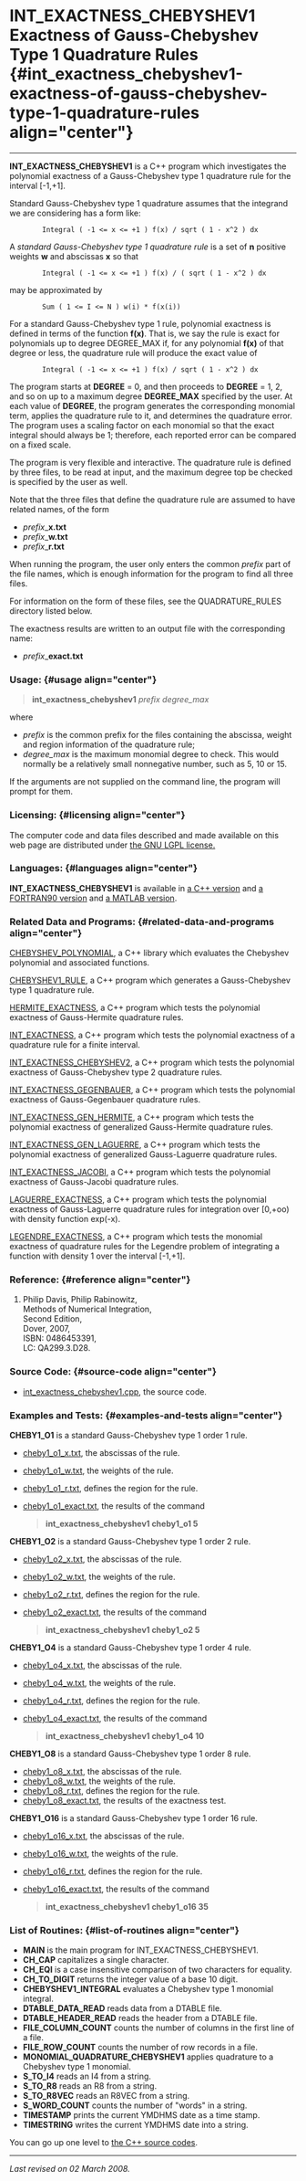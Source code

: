 INT\_EXACTNESS\_CHEBYSHEV1\
Exactness of Gauss-Chebyshev Type 1 Quadrature Rules {#int_exactness_chebyshev1-exactness-of-gauss-chebyshev-type-1-quadrature-rules align="center"}
====================================================

------------------------------------------------------------------------

**INT\_EXACTNESS\_CHEBYSHEV1** is a C++ program which investigates the
polynomial exactness of a Gauss-Chebyshev type 1 quadrature rule for the
interval \[-1,+1\].

Standard Gauss-Chebyshev type 1 quadrature assumes that the integrand we
are considering has a form like:

            Integral ( -1 <= x <= +1 ) f(x) / sqrt ( 1 - x^2 ) dx
          

A *standard Gauss-Chebyshev type 1 quadrature rule* is a set of **n**
positive weights **w** and abscissas **x** so that

            Integral ( -1 <= x <= +1 ) f(x) / ( sqrt ( 1 - x^2 ) dx
          

may be approximated by

            Sum ( 1 <= I <= N ) w(i) * f(x(i))
          

For a standard Gauss-Chebyshev type 1 rule, polynomial exactness is
defined in terms of the function **f(x)**. That is, we say the rule is
exact for polynomials up to degree DEGREE\_MAX if, for any polynomial
**f(x)** of that degree or less, the quadrature rule will produce the
exact value of

            Integral ( -1 <= x <= +1 ) f(x) / sqrt ( 1 - x^2 ) dx
          

The program starts at **DEGREE** = 0, and then proceeds to **DEGREE** =
1, 2, and so on up to a maximum degree **DEGREE\_MAX** specified by the
user. At each value of **DEGREE**, the program generates the
corresponding monomial term, applies the quadrature rule to it, and
determines the quadrature error. The program uses a scaling factor on
each monomial so that the exact integral should always be 1; therefore,
each reported error can be compared on a fixed scale.

The program is very flexible and interactive. The quadrature rule is
defined by three files, to be read at input, and the maximum degree top
be checked is specified by the user as well.

Note that the three files that define the quadrature rule are assumed to
have related names, of the form

-   *prefix*\_**x.txt**
-   *prefix*\_**w.txt**
-   *prefix*\_**r.txt**

When running the program, the user only enters the common *prefix* part
of the file names, which is enough information for the program to find
all three files.

For information on the form of these files, see the QUADRATURE\_RULES
directory listed below.

The exactness results are written to an output file with the
corresponding name:

-   *prefix*\_**exact.txt**

### Usage: {#usage align="center"}

> **int\_exactness\_chebyshev1** *prefix* *degree\_max*

where

-   *prefix* is the common prefix for the files containing the abscissa,
    weight and region information of the quadrature rule;
-   *degree\_max* is the maximum monomial degree to check. This would
    normally be a relatively small nonnegative number, such as 5, 10
    or 15.

If the arguments are not supplied on the command line, the program will
prompt for them.

### Licensing: {#licensing align="center"}

The computer code and data files described and made available on this
web page are distributed under [the GNU LGPL
license.](../../txt/gnu_lgpl.txt)

### Languages: {#languages align="center"}

**INT\_EXACTNESS\_CHEBYSHEV1** is available in [a C++
version](../../cpp_src/int_exactness_chebyshev1/int_exactness_chebyshev1.html)
and [a FORTRAN90
version](../../f_src/int_exactness_chebyshev1/int_exactness_chebyshev1.html)
and [a MATLAB
version](../../m_src/int_exactness_chebyshev1/int_exactness_chebyshev1.html).

### Related Data and Programs: {#related-data-and-programs align="center"}

[CHEBYSHEV\_POLYNOMIAL](../../cpp_src/chebyshev_polynomial/chebyshev_polynomial.html),
a C++ library which evaluates the Chebyshev polynomial and associated
functions.

[CHEBYSHEV1\_RULE](../../cpp_src/chebyshev1_rule/chebyshev1_rule.html),
a C++ program which generates a Gauss-Chebyshev type 1 quadrature rule.

[HERMITE\_EXACTNESS](../../cpp_src/hermite_exactness/hermite_exactness.html),
a C++ program which tests the polynomial exactness of Gauss-Hermite
quadrature rules.

[INT\_EXACTNESS](../../cpp_src/int_exactness/int_exactness.html), a C++
program which tests the polynomial exactness of a quadrature rule for a
finite interval.

[INT\_EXACTNESS\_CHEBYSHEV2](../../cpp_src/int_exactness_chebyshev2/int_exactness_chebyshev2.html),
a C++ program which tests the polynomial exactness of Gauss-Chebyshev
type 2 quadrature rules.

[INT\_EXACTNESS\_GEGENBAUER](../../cpp_src/int_exactness_gegenbauer/int_exactness_gegenbauer.html),
a C++ program which tests the polynomial exactness of Gauss-Gegenbauer
quadrature rules.

[INT\_EXACTNESS\_GEN\_HERMITE](../../cpp_src/int_exactness_gen_hermite/int_exactness_gen_hermite.html),
a C++ program which tests the polynomial exactness of generalized
Gauss-Hermite quadrature rules.

[INT\_EXACTNESS\_GEN\_LAGUERRE](../../cpp_src/int_exactness_gen_laguerre/int_exactness_gen_laguerre.html),
a C++ program which tests the polynomial exactness of generalized
Gauss-Laguerre quadrature rules.

[INT\_EXACTNESS\_JACOBI](../../cpp_src/int_exactness_jacobi/int_exactness_jacobi.html),
a C++ program which tests the polynomial exactness of Gauss-Jacobi
quadrature rules.

[LAGUERRE\_EXACTNESS](../../cpp_src/laguerre_exactness/laguerre_exactness.html),
a C++ program which tests the polynomial exactness of Gauss-Laguerre
quadrature rules for integration over \[0,+oo) with density function
exp(-x).

[LEGENDRE\_EXACTNESS](../../cpp_src/legendre_exactness/legendre_exactness.html),
a C++ program which tests the monomial exactness of quadrature rules for
the Legendre problem of integrating a function with density 1 over the
interval \[-1,+1\].

### Reference: {#reference align="center"}

1.  Philip Davis, Philip Rabinowitz,\
    Methods of Numerical Integration,\
    Second Edition,\
    Dover, 2007,\
    ISBN: 0486453391,\
    LC: QA299.3.D28.

### Source Code: {#source-code align="center"}

-   [int\_exactness\_chebyshev1.cpp](int_exactness_chebyshev1.cpp), the
    source code.

### Examples and Tests: {#examples-and-tests align="center"}

**CHEBY1\_O1** is a standard Gauss-Chebyshev type 1 order 1 rule.

-   [cheby1\_o1\_x.txt](../../datasets/quadrature_rules_chebyshev1/cheby1_o1_x.txt),
    the abscissas of the rule.
-   [cheby1\_o1\_w.txt](../../datasets/quadrature_rules_chebyshev1/cheby1_o1_w.txt),
    the weights of the rule.
-   [cheby1\_o1\_r.txt](../../datasets/quadrature_rules_chebyshev1/cheby1_o1_r.txt),
    defines the region for the rule.
-   [cheby1\_o1\_exact.txt](cheby1_o1_exact.txt), the results of the
    command

    > **int\_exactness\_chebyshev1 cheby1\_o1 5**

**CHEBY1\_O2** is a standard Gauss-Chebyshev type 1 order 2 rule.

-   [cheby1\_o2\_x.txt](../../datasets/quadrature_rules_chebyshev1/cheby1_o2_x.txt),
    the abscissas of the rule.
-   [cheby1\_o2\_w.txt](../../datasets/quadrature_rules_chebyshev1/cheby1_o2_w.txt),
    the weights of the rule.
-   [cheby1\_o2\_r.txt](../../datasets/quadrature_rules_chebyshev1/cheby1_o2_r.txt),
    defines the region for the rule.
-   [cheby1\_o2\_exact.txt](cheby1_o2_exact.txt), the results of the
    command

    > **int\_exactness\_chebyshev1 cheby1\_o2 5**

**CHEBY1\_O4** is a standard Gauss-Chebyshev type 1 order 4 rule.

-   [cheby1\_o4\_x.txt](../../datasets/quadrature_rules_chebyshev1/cheby1_o4_x.txt),
    the abscissas of the rule.
-   [cheby1\_o4\_w.txt](../../datasets/quadrature_rules_chebyshev1/cheby1_o4_w.txt),
    the weights of the rule.
-   [cheby1\_o4\_r.txt](../../datasets/quadrature_rules_chebyshev1/cheby1_o4_r.txt),
    defines the region for the rule.
-   [cheby1\_o4\_exact.txt](cheby1_o4_exact.txt), the results of the
    command

    > **int\_exactness\_chebyshev1 cheby1\_o4 10**

**CHEBY1\_O8** is a standard Gauss-Chebyshev type 1 order 8 rule.

-   [cheby1\_o8\_x.txt](../../datasets/quadrature_rules_chebyshev1/cheby1_o8_x.txt),
    the abscissas of the rule.
-   [cheby1\_o8\_w.txt](../../datasets/quadrature_rules_chebyshev1/cheby1_o8_w.txt),
    the weights of the rule.
-   [cheby1\_o8\_r.txt](../../datasets/quadrature_rules_chebyshev1/cheby1_o8_r.txt),
    defines the region for the rule.
-   [cheby1\_o8\_exact.txt](cheby1_o8_exact.txt), the results of the
    exactness test.

**CHEBY1\_O16** is a standard Gauss-Chebyshev type 1 order 16 rule.

-   [cheby1\_o16\_x.txt](../../datasets/quadrature_rules_chebyshev1/cheby1_o16_x.txt),
    the abscissas of the rule.
-   [cheby1\_o16\_w.txt](../../datasets/quadrature_rules_chebyshev1/cheby1_o16_w.txt),
    the weights of the rule.
-   [cheby1\_o16\_r.txt](../../datasets/quadrature_rules_chebyshev1/cheby1_o16_r.txt),
    defines the region for the rule.
-   [cheby1\_o16\_exact.txt](cheby1_o16_exact.txt), the results of the
    command

    > **int\_exactness\_chebyshev1 cheby1\_o16 35**

### List of Routines: {#list-of-routines align="center"}

-   **MAIN** is the main program for INT\_EXACTNESS\_CHEBYSHEV1.
-   **CH\_CAP** capitalizes a single character.
-   **CH\_EQI** is a case insensitive comparison of two characters for
    equality.
-   **CH\_TO\_DIGIT** returns the integer value of a base 10 digit.
-   **CHEBYSHEV1\_INTEGRAL** evaluates a Chebyshev type 1 monomial
    integral.
-   **DTABLE\_DATA\_READ** reads data from a DTABLE file.
-   **DTABLE\_HEADER\_READ** reads the header from a DTABLE file.
-   **FILE\_COLUMN\_COUNT** counts the number of columns in the first
    line of a file.
-   **FILE\_ROW\_COUNT** counts the number of row records in a file.
-   **MONOMIAL\_QUADRATURE\_CHEBYSHEV1** applies quadrature to a
    Chebyshev type 1 monomial.
-   **S\_TO\_I4** reads an I4 from a string.
-   **S\_TO\_R8** reads an R8 from a string.
-   **S\_TO\_R8VEC** reads an R8VEC from a string.
-   **S\_WORD\_COUNT** counts the number of "words" in a string.
-   **TIMESTAMP** prints the current YMDHMS date as a time stamp.
-   **TIMESTRING** writes the current YMDHMS date into a string.

You can go up one level to [the C++ source codes](../cpp_src.html).

------------------------------------------------------------------------

*Last revised on 02 March 2008.*
